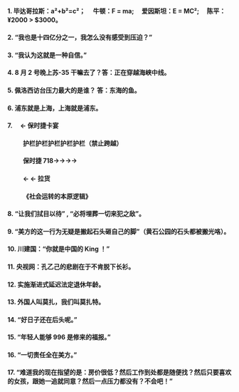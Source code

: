 #### 1. 毕达哥拉斯：a²+b²=c²；&emsp; 牛顿：F = ma; &emsp;爱因斯坦：E = MC²;&emsp; 陈平：¥2000 > \$3000。

#### 2. “我也是十四亿分之一，我怎么没有感受到压迫？”

#### 3. “我认为这就是一种自信。”

#### 4. 8 月 2 号晚上苏-35 干嘛去了？答：正在穿越海峡中线。

#### 5. 佩洛西访台压力最大的是谁？ 答：东海的鱼。

#### 6. 浦东就是上海，上海就是浦东。

#### 7.&emsp; ← 保时捷卡宴

#### &emsp; &emsp; 护栏护栏护栏护栏护栏（禁止跨越）

#### &emsp; &emsp; 保时捷 718→→→→

#### &emsp; &emsp; ← ← 拉货

#### &emsp; &emsp; 《社会运转的本原逻辑》

#### 8. “让我们拭目以待” , “必将埋葬一切来犯之敌”。

#### 9. “美方的这一行为无疑是搬起石头砸自己的脚”（黄石公园的石头都被搬光咯）。

#### 10. 川建国：“你就是中国的 King ！”

#### 11. 央视网：孔乙己的悲剧在于不肯脱下长衫。

#### 12. 实施渐进式延迟法定退休年龄。

#### 13. 外国人叫莫扎，我们叫莫扎特。

#### 14. “好日子还在后头呢。”

#### 15. “年轻人能够 996 是修来的福报。”

#### 16. “一切责任全在美方。”

#### 17. “难道我的现在指望的是：房价很低？然后工作到处都是随便找？然后只要喜欢的女孩，跟她一追就同意？然后一点压力都没有？不会吧！”
